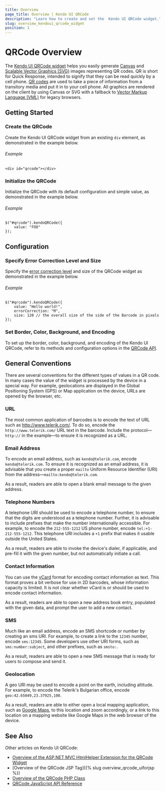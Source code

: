 ```yaml
---
title: Overview
page_title: Overview | Kendo UI QRCode
description: "Learn how to create and set the  Kendo UI QRCode widget."
slug: overview_kendoui_qrcode_widget
position: 1
---
```


# QRCode Overview

The [Kendo UI QRCode widget](http://demos.telerik.com/kendo-ui/qrcode/index) helps you easily generate [Canvas](https://en.wikipedia.org/wiki/Canvas_X) and [Scalable Vector Graphics (SVG)](https://en.wikipedia.org/wiki/Scalable_Vector_Graphics) images representing QR codes. QR is short for Quick Response, intended to signify that they can be read quickly by a cell phone. [QR codes](https://en.wikipedia.org/wiki/QR_code) are used to take a piece of information from a transitory media and put it in to your cell phone. All graphics are rendered on the client by using Canvas or SVG with a fallback to [Vector Markup Language (VML)](https://en.wikipedia.org/wiki/Vector_Markup_Language) for legacy browsers.

## Getting Started

### Create the QRCode

Create the Kendo UI QRCode widget from an existing `div` element, as demonstrated in the example below.

###### Example

    <div id="qrcode"></div>

### Initialize the QRCode

Initialize the QRCode with its default configuration and simple value, as demonstrated in the example below.

###### Example

    $("#qrcode").kendoQRCode({
        value: "FOO"
    });

## Configuration

### Specify Error Correction Level and Size

Specify the [error correction level](http://en.wikipedia.org/wiki/QR_code#Error_correction) and size of the QRCode widget as demonstrated in the example below.

###### Example

    $("#qrcode").kendoQRCode({
        value: "Hello world!",
		errorCorrection: "M",
		size: 120 // the overall size of the side of the Barcode in pixels
    });

### Set Border, Color, Background, and Encoding

To set up the border, color, background, and encoding of the Kendo UI QRCode, refer to its methods and configuration options in the [QRCode API](/api/javascript/dataviz/ui/qrcode).

## General Conventions

There are several conventions for the different types of values in a QR code. In many cases the value of the widget is processed by the device in a special way. For example, geolocations are displayed in the Global Positioning System (GPS) or Map application on the device, URLs are opened by the browser, etc.

### URL

The most common application of barcodes is to encode the text of URL such as http://www.telerik.com/. To do so, encode the `http://www.telerik.com/` URL text in the barcode. Include the protocol&mdash;`http://` in the example&mdash;to ensure it is recognized as a URL.

### Email Address

To encode an email address, such as `kendo@telerik.com`, encode `kendo@telerik.com`. To ensure it is recognized as an email address, it is advisable that you create a proper `mailto` Uniform Resource Identifier (URI) from the address&mdash;`mailto:kendo@telerik.com`.

As a result, readers are able to open a blank email message to the given address.

### Telephone Numbers

A telephone URI should be used to encode a telephone number, to ensure that the digits are understood as a telephone number. Further, it is advisable to include prefixes that make the number internationally accessible. For example, to encode the `212-555-1212` US phone number, encode `tel:+1-212-555-1212`. This telephone URI includes a `+1` prefix that makes it usable outside the United States.

As a result, readers are able to invoke the device's dialer, if applicable, and pre-fill it with the given number, but not automatically initiate a call.

### Contact Information

You can use the [vCard](http://en.wikipedia.org/wiki/VCard) format for encoding contact information as text. This format proves a bit verbose for use in 2D barcodes, whose information capacity is limited. It is not clear whether vCard is or should be used to encode contact information.

As a result, readers are able to open a new address book entry, populated with the given data, and prompt the user to add a new contact.

### SMS

Much like an email address, encode an SMS shortcode or number by creating an sms URI. For example, to create a link to the `12345` number, encode `sms:12345`. Some developers use other URI forms, such as `sms:number:subject`, and other prefixes, such as `smsto:`.

As a result, readers are able to open a new SMS message that is ready for users to compose and send it.

### Geolocation

A geo URI may be used to encode a point on the earth, including altitude. For example, to encode the Telerik's Bulgarian office, encode `geo:42.65049,23.37925,100`.

As a result, readers are able to either open a local mapping application, such as [Google Maps](https://www.google.bg/maps/), to this location and zoom accordingly, or a link to this location on a mapping website like Google Maps in the web browser of the device.

## See Also

Other articles on Kendo UI QRCode:

* [Overview of the ASP.NET MVC HtmlHelper Extension for the QRCode Widget](/aspnet-mvc/helpers/qrcode/overview)
* [Overview of the QRCode JSP Tag]({% slug overview_qrcode_uiforjsp %})
* [Overview of the QRCode PHP Class](/php/widgets/qrcode/overview)
* [QRCode JavaScript API Reference](/api/javascript/dataviz/ui/qrcode)
